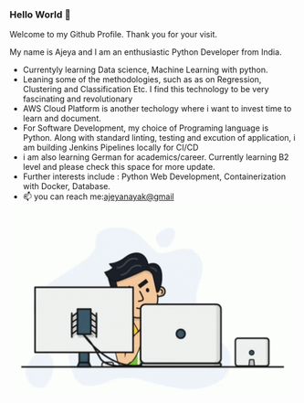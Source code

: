 ### Hello World 👋

Welcome to my Github Profile. Thank you for your visit.

My name is Ajeya and I am an enthusiastic Python Developer from India.

* Currentyly learning Data science, Machine Learning with python. 
* Leaning some of the methodologies, such as as on Regression, Clustering and Classification Etc. I find this technology to be very fascinating and revolutionary 
* AWS Cloud Platform is another techology where i want to invest time to learn and document. 
* For Software Development, my choice of Programing language is Python. Along with standard linting, testing and excution of application, i am building Jenkins Pipelines locally for CI/CD
* i am also learning German for academics/career. Currently learning B2 level and please check this space for more update.
* Further interests include : Python Web Development, Containerization with Docker, Database.
*  📫 you can reach me:[ajeyanayak@gmail](mailto:ajeyanayak@gmail.com)
<img align="left" alt="GIF" src="https://github.com/ajeyln/ajeyln/blob/main/tenor.gif?raw=true" width="500" height="320" />

